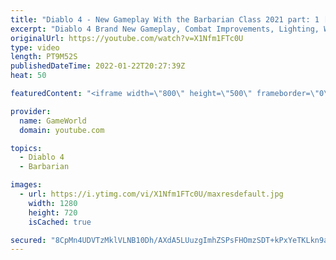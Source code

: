 ```yaml
---
title: "Diablo 4 - New Gameplay With the Barbarian Class 2021 part: 1 [FHD 1080p]"
excerpt: "Diablo 4 Brand New Gameplay, Combat Improvements, Lighting, Weapon Buffs and More Subscribe to GameWorld YouTube ..."
originalUrl: https://youtube.com/watch?v=X1Nfm1FTc0U
type: video
length: PT9M52S
publishedDateTime: 2022-01-22T20:27:39Z
heat: 50

featuredContent: "<iframe width=\"800\" height=\"500\" frameborder=\"0\" src=\"https://www.youtube.com/embed/X1Nfm1FTc0U\" allow=\"accelerometer; autoplay; encrypted-media; gyroscope; picture-in-picture\" allowfullscreen></iframe>"

provider:
  name: GameWorld
  domain: youtube.com

topics:
  - Diablo 4
  - Barbarian

images:
  - url: https://i.ytimg.com/vi/X1Nfm1FTc0U/maxresdefault.jpg
    width: 1280
    height: 720
    isCached: true

secured: "8CpMn4UDVTzMklVLNB10Dh/AXdA5LUuzgImhZSPsFHOmzSDT+kPxYeTKLkn9aNmgZgAKCaTtXiz+X1H16bw6aEugP6UKNtHBLW98HcFY5kPPy01YjwaAAONE1IQoKao1xQ5XEsC8LPo/2YI3zkqLVXSFoBo14wpSxFu/u1heGAB5lSTCcrxuFT9ijPyW7W8QsDPHSmv+jrdaICH1b6HXMxB3IUFGGWE8QkBn7QP9X/tlKLYtVuHWK254qLmGDCxFb3smCviqNMCei4dBD9fT/tyHsM8Akfh8lsP0ZDOvPVtEuCUw8lf6ARYlIc6vtfSTd5rkDxblsEPIw6D0yeFeH+dYdRiRE4GObV6pY0/HYT3awjRnLoSEKs6Zeq8xbZtLcBD8tOggN7WDxo3y9xQ9oOY+ht66iXz0X8qyfLLHZbU=;z3F0+vsGlZnqpjphnYUghw=="
---
```


